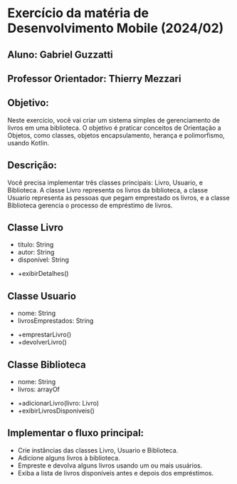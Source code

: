 # Exercício da matéria de Desenvolvimento Mobile (2024/02)

## Aluno: Gabriel Guzzatti

## Professor Orientador: Thierry Mezzari

## Objetivo: 
Neste exercício, você vai criar um sistema simples de gerenciamento de livros em uma biblioteca. O objetivo é praticar conceitos de Orientação a Objetos, como classes, objetos encapsulamento, herança e polimorfismo, usando Kotlin.

## Descrição: 
Você precisa implementar três classes principais: Livro, Usuario, e Biblioteca. A classe Livro representa os livros da biblioteca, a classe Usuario representa as pessoas que pegam emprestado os livros, e a classe Biblioteca gerencia o processo de empréstimo de livros.

## Classe Livro 
- titulo: String
- autor: String
- disponível: String

+ +exibirDetalhes()

## Classe Usuario
- nome: String
- livrosEmprestados: String

+ +emprestarLivro()
+ +devolverLivro()

## Classe Biblioteca
- nome: String
- livros: arrayOf

+ +adicionarLivro(livro: Livro)
+ +exibirLivrosDisponiveis()

## Implementar o fluxo principal:
- Crie instâncias das classes Livro, Usuario e Biblioteca.
- Adicione alguns livros à biblioteca.
- Empreste e devolva alguns livros usando um ou mais usuários.
- Exiba a lista de livros disponíveis antes e depois dos empréstimos.

